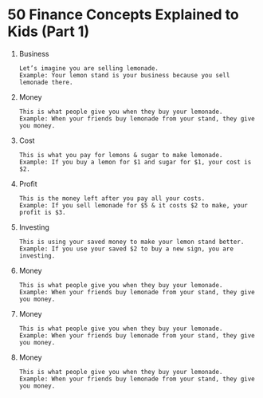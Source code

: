 # 50 Finance Concepts Explained to Kids (Part 1)

<!--  
Source: 
https://twitter.com/BoucherNicolas/status/1726010041499607165
-->

1. Business 
    ```
    Let’s imagine you are selling lemonade.
    Example: Your lemon stand is your business because you sell lemonade there.
    ```
2. Money 
    ```
    This is what people give you when they buy your lemonade.
    Example: When your friends buy lemonade from your stand, they give you money.
    ```
3. Cost 
    ```
    This is what you pay for lemons & sugar to make lemonade.
    Example: If you buy a lemon for $1 and sugar for $1, your cost is $2.
    ```
4. Profit 
    ```
    This is the money left after you pay all your costs.
    Example: If you sell lemonade for $5 & it costs $2 to make, your profit is $3.
    ```
5. Investing 
    ```
    This is using your saved money to make your lemon stand better.
    Example: If you use your saved $2 to buy a new sign, you are investing.
    ```
6. Money 
    ```
    This is what people give you when they buy your lemonade.
    Example: When your friends buy lemonade from your stand, they give you money.
    ```
7. Money 
    ```
    This is what people give you when they buy your lemonade.
    Example: When your friends buy lemonade from your stand, they give you money.
    ```
8. Money 
    ```
    This is what people give you when they buy your lemonade.
    Example: When your friends buy lemonade from your stand, they give you money.
    ```


